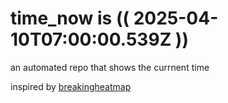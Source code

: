 # time_now is (( 2025-04-10T07:00:00.539Z ))

an automated repo that shows the currnent time

inspired by [breakingheatmap](https://github.com/breakingheatmap/breakingheatmap)
